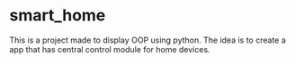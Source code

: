 # smart_home
This is a project made to display OOP using python. The idea is to create a app that has central control module for home devices.
